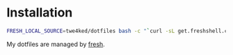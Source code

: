 Installation
============

``` sh
FRESH_LOCAL_SOURCE=twe4ked/dotfiles bash -c "`curl -sL get.freshshell.com`"
```

My dotfiles are managed by [fresh].

[fresh]: http://freshshell.com
